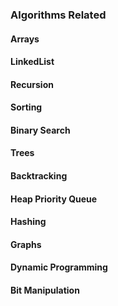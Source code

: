 ### Algorithms Related

#### Arrays


#### LinkedList
#### Recursion
#### Sorting
#### Binary Search
#### Trees
#### Backtracking
#### Heap Priority Queue
#### Hashing
#### Graphs
#### Dynamic Programming
#### Bit Manipulation

